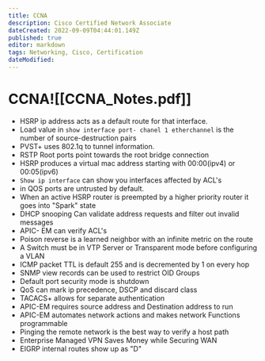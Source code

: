 ```yaml
---
title: CCNA
description: Cisco Certified Network Associate
dateCreated: 2022-09-09T04:44:01.149Z
published: true
editor: markdown
tags: Networking, Cisco, Certification
dateModified: 
---
```

# CCNA![[CCNA_Notes.pdf]]
- HSRP ip address acts as a default route for that interface. 
- Load value in `show interface port- chanel 1 etherchannel` is the number of source-destruction pairs
- PVST+ uses 802.1q to tunnel information.
- RSTP Root ports point towards the root bridge connection
- HSRP produces a virtual mac address starting with 00:00(ipv4) or 00:05(ipv6)
- `Show ip interface` can show you interfaces affected by ACL's
- in QOS ports are untrusted by default. 
- When an active HSRP router is preempted by a higher priority router it goes into "Spark" state
- DHCP snooping Can validate address requests and filter out invalid messages
-  APIC- EM can verify ACL's 
- Poison reverse is a learned neighbor with an infinite metric on the route 
- A Switch must be in VTP Server or Transparent mode before configuring a VLAN 
- ICMP packet TTL is default 255 and is decremented by 1 on every hop 
- SNMP view records can be used to restrict OID Groups
- Default port security mode is shutdown 
- QoS can mark ip precedence, DSCP and discard class 
- TACACS+ allows for separate authentication 
- APIC-EM requires source address and Destination address to run 
- APIC-EM automates network actions and makes network Functions programmable 
- Pinging the remote network is the best way to verify a host path 
- Enterprise Managed VPN Saves Money while Securing WAN 
- EIGRP internal routes show up as "D" 
